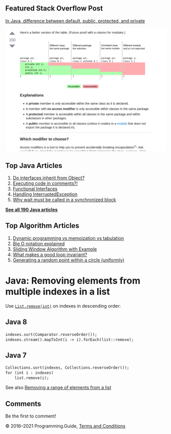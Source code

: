 <span class="underline"></span>

<span class="underline"></span>

Featured Stack Overflow Post
----------------------------

[In Java, difference between default, public, protected, and private](https://stackoverflow.com/a/33627846/276052)  
  
[<img src="../images/so-featured-33627846.png" alt="StackOverflow screenshot thumbnail" class="screenshot" />](https://stackoverflow.com/a/33627846/276052)

<span class="underline"></span>

Top Java Articles
-----------------

1.  [Do interfaces inherit from Object?](do-interfaces-inherit-from-object.html)
2.  [Executing code in comments?!](executing-code-in-comments.html)
3.  [Functional Interfaces](functional-interfaces.html)
4.  [Handling InterruptedException](handling-interrupted-exceptions.html)
5.  [Why wait must be called in a synchronized block](why-wait-must-be-in-synchronized.html)

[**See all 190 Java articles**](index.html)

Top Algorithm Articles
----------------------

1.  [Dynamic programming vs memoization vs tabulation](../dynamic-programming-vs-memoization-vs-tabulation.html)
2.  [Big O notation explained](../big-o-notation-explained.html)
3.  [Sliding Window Algorithm with Example](../sliding-window-example.html)
4.  [What makes a good loop invariant?](../what-makes-a-good-loop-invariant.html)
5.  [Generating a random point within a circle (uniformly)](../random-point-within-circle.html)

Java: Removing elements from multiple indexes in a list
=======================================================

Use [`List.remove(int)`](https://docs.oracle.com/javase/8/docs/api/java/util/List.html#remove-int-) on indexes in descending order:

Java 8
------

    indexes.sort(Comparator.reverseOrder());
    indexes.stream().mapToInt(i -> i).forEach(list::remove);

Java 7
------

    Collections.sort(indexes, Collections.reverseOrder());
    for (int i : indexes)
        list.remove(i);

See also [Removing a range of elements from a list](removing-a-range-of-elements-from-a-list.html)

Comments
--------

Be the first to comment!

© 2016–2021 Programming.Guide, [Terms and Conditions](../terms-and-conditions.html)

